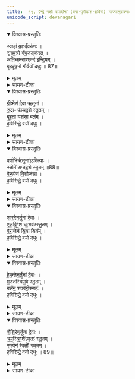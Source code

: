 ```yaml
---
title:  १९, ऐन्द्रे पशौ वपादीनां (वपा-पुरोडाश-हविषां) याज्यानुवाक्याः
unicode_script: devanagari
---
```



<details open><summary>विश्वास-प्रस्तुतिः</summary>

स्वाहा॑ य॒ज्ञव्ँवरु॑णः ।   
सु॒ख्ष॒त्रो भे॑ष॒जङ्क॑रत् ।  
अति॑च्छन्दा॒श्छन्द॑ इन्द्रि॒यम् ।   
बृ॒हदृ॑ष॒भो गौर्वयो॑ दधुः ॥ 87॥  
</details>

<details><summary>मूलम्</summary>

स्वाहा॑ य॒ज्ञव्ँवरु॑णः ।   
सु॒ख्ष॒त्रो भे॑ष॒जङ्क॑रत् ।  
अति॑च्छन्दा॒श्छन्द॑ इन्द्रि॒यम् ।   
बृ॒हदृ॑ष॒भो गौर्वयो॑ दधुः ॥ 87॥  
</details>

<details><summary>सायण-टीका</summary>

(SB) 1ऐन्द्रस्य पशोः प्रयाजयाज्या अष्टादशेऽभिहिताः । एकोनविंशे वपापुरोडाषहविषां याज्यानुवाक्या उच्यन्ते । तत्र वपायाः पूरोनुवाक्यामाह - वसन्ताख्येनर्तुदेवेन सहिता वसवो देवा इन्द्रे हविरिदं समर्प्यमाणं वय आयुष्यं च दधुः संपादितवन्तः । कीदृशं हविः? त्रिवृदाख्येन स्तोमेन स्तुतम् । तथा तेजसा तेजस्विना रथंतराख्येन साम्ना स्तुतम् ॥
</details>

<details open><summary>विश्वास-प्रस्तुतिः</summary>

ग्री॒ष्मेण॑ दे॒वा ऋ॒तुना᳚ ।   
रु॒द्राᳶ प॑ञ्चद॒शे स्तु॒तम् ।  
बृ॒ह॒ता यश॑सा॒ बल᳚म् ।  
ह॒विरिन्द्रे॒ वयो॑ दधुः ।  
</details>

<details><summary>मूलम्</summary>

ग्री॒ष्मेण॑ दे॒वा ऋ॒तुना᳚ ।   
रु॒द्राᳶ प॑ञ्चद॒शे स्तु॒तम् ।  
बृ॒ह॒ता यश॑सा॒ बल᳚म् ।  
ह॒विरिन्द्रे॒ वयो॑ दधुः ।  
</details>

<details><summary>सायण-टीका</summary>

2अथ वपाया याज्यामाह - ग्रीष्मर्तुमा सहिता इन्द्राः पञ्चदशस्तोमे यशस्विना बृहत्साम्ना स्तुतं बलकरं हविर्वयश्चेन्द्रे दधुः ॥
</details>

<details open><summary>विश्वास-प्रस्तुतिः</summary>

व॒र्षाभि॑र्ऋ॒तुना॑ऽऽदि॒त्याः ।  
स्तोमे॑ सप्तद॒शे स्तु॒तम् ॥88॥  
वै॒रू॒पेण॑ वि॒शौज॑सा ।  
ह॒विरिन्द्रे॒ वयो॑ दधुः ।  
</details>

<details><summary>मूलम्</summary>

व॒र्षाभि॑र्ऋ॒तुना॑ऽऽदि॒त्याः ।  
स्तोमे॑ सप्तद॒शे स्तु॒तम् ॥88॥  
वै॒रू॒पेण॑ वि॒शौज॑सा ।  
ह॒विरिन्द्रे॒ वयो॑ दधुः ।  
</details>

<details><summary>सायण-टीका</summary>

3अथ पुरोडाशस्य पुरोनुवाक्यामाह - वर्षर्तुना सहिता आदित्याः सप्तदशस्तोमे वैश्यानुग्राहकेण ओजस्विना वैरूपसाम्ना स्तुतं हविर्वयश्चेन्द्रे दधुः ॥
</details>

<details open><summary>विश्वास-प्रस्तुतिः</summary>

शा॒र॒देन॒र्तुना॑ दे॒वाः ।   
ए॒क॒वि॒ꣳ॒श ऋ॒भव॑स्स्तु॒तम् ।  
वै॒रा॒जेन॑ श्रि॒या श्रिय᳚म् ।  
ह॒विरिन्द्रे॒ वयो॑ दधुः ।  
</details>

<details><summary>मूलम्</summary>

शा॒र॒देन॒र्तुना॑ दे॒वाः ।   
ए॒क॒वि॒ꣳ॒श ऋ॒भव॑स्स्तु॒तम् ।  
वै॒रा॒जेन॑ श्रि॒या श्रिय᳚म् ।  
ह॒विरिन्द्रे॒ वयो॑ दधुः ।  
</details>

<details><summary>सायण-टीका</summary>

4अथ पुरोडाशस्य याज्पामाह - शरदृतुसहिता ऋभुनामका देवा एकविंशस्तोमे श्रिया श्रीप्रदेन वैराजेन साम्ना स्तुतं श्रियं श्रीप्रदं हविर्वयश्चेन्द्रे दधुः ॥
</details>

<details open><summary>विश्वास-प्रस्तुतिः</summary>

हे॒म॒न्तेन॒र्तुना॑ दे॒वाः ।  
म॒रुत॑स्त्रिण॒वे स्तु॒तम् ।  
बले॑न॒ शक्व॑री॒स्सहः॑ ।   
ह॒विरिन्द्रे॒ वयो॑ दधुः ।  
</details>

<details><summary>मूलम्</summary>

हे॒म॒न्तेन॒र्तुना॑ दे॒वाः ।  
म॒रुत॑स्त्रिण॒वे स्तु॒तम् ।  
बले॑न॒ शक्व॑री॒स्सहः॑ ।   
ह॒विरिन्द्रे॒ वयो॑ दधुः ।  
</details>

<details><summary>सायण-टीका</summary>

5अथ हविषः पुरोनुवाक्यामाह - हेमन्तर्तुसहिता मरुन्नामका देवाः त्रिणवस्तोमे बलेन बलप्रदेन शक्वरीः शक्वरसाम्ना स्तुतं सहो बलप्रदं हविर्वयश्चेन्द्रे दधुः ॥
</details>

<details open><summary>विश्वास-प्रस्तुतिः</summary>

शै॒शि॒रेण॒र्तुना॑ दे॒वाः ।  
त्र॒य॒स्त्रि॒ꣳ॒शे॑ऽमृतꣵ॑ स्तु॒तम् ।  
स॒त्येन॑ रे॒वतीः᳚ ख्ष॒त्रम् ।  
ह॒विरिन्द्रे॒ वयो॑ दधुः ॥ 89॥  
</details>

<details><summary>मूलम्</summary>

शै॒शि॒रेण॒र्तुना॑ दे॒वाः ।  
त्र॒य॒स्त्रि॒ꣳ॒शे॑ऽमृतꣵ॑ स्तु॒तम् ।  
स॒त्येन॑ रे॒वतीः᳚ ख्ष॒त्रम् ।  
ह॒विरिन्द्रे॒ वयो॑ दधुः ॥ 89॥  
</details>

<details><summary>सायण-टीका</summary>

6अथ हविषो याज्यामाह - शैशिरर्तुसहिता देवास्त्रयस्त्रिंशाख्ये स्तोमे सत्येन सत्यवाक्येन हेतुना रेवतीः रेवत्याख्येन साम्ना स्तुतं अमृतं अविनश्वरं क्षत्रं बलप्रदं हविर्वयश्चेन्द्रे दधुः ॥



इति श्रीमत्सायणाचार्यविरचिते माधवीये वेदार्थप्रकाशे कृष्णयजुर्वेदीयतैत्तिरीयब्राह्मणभाष्ये द्वितीयाष्टके षष्ठप्रपाठके एकोनविंशोऽनुवाकः ॥

</details>

